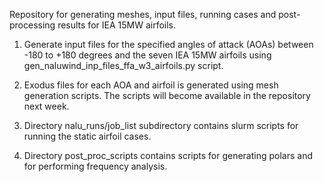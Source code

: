 Repository for generating meshes, input files, running cases and post-processing results for IEA 15MW airfoils.

1. Generate input files for the specified angles of attack (AOAs)
between -180 to +180 degrees and the seven IEA 15MW airfoils 
using gen_naluwind_inp_files_ffa_w3_airfoils.py script.

2. Exodus files for each AOA and airfoil is generated using mesh generation scripts.
The scripts will become available in the repository next week.

3. Directory nalu_runs/job_list subdirectory contains slurm scripts for running the static airfoil cases.

4. Directory post_proc_scripts contains scripts for generating polars and for performing frequency analysis.
